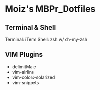 # Moiz's MBPr_Dotfiles
## Terminal & Shell 
Terminal: iTerm
Shell: zsh w/ oh-my-zsh


## VIM Plugins
* delimitMate
* vim-airline
* vim-colors-solarized
* vim-snippets
